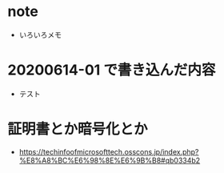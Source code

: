 # note

* いろいろメモ

# 20200614-01 で書き込んだ内容
* テスト


# 証明書とか暗号化とか

* https://techinfoofmicrosofttech.osscons.jp/index.php?%E8%A8%BC%E6%98%8E%E6%9B%B8#qb0334b2
